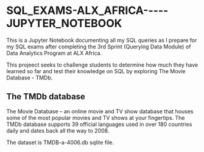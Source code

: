 # SQL_EXAMS-ALX_AFRICA-----JUPYTER_NOTEBOOK
This is a Jupyter Notebook documenting all my SQL queries as I prepare for my SQL exams after completing the 3rd Sprint (Querying Data Module) of Data Analytics Program at ALX Africa.

This projeect seeks to challenge students to determine how much they have learned so far and test their knowledge on SQL by exploring The Movie Database - TMDb. 

## The TMDb database
The Movie Database – an online movie and TV show database that houses some of the most popular movies and TV shows at your fingertips. The TMDb database supports 39 official languages used in over 180 countries daily and dates back all the way to 2008.

The dataset is TMDB-a-4006.db sqlite file.
